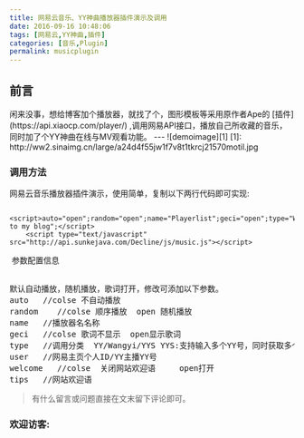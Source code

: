 ```yaml
---
title: 网易云音乐、YY神曲播放器插件演示及调用
date: 2016-09-16 10:48:06
tags: [网易云,YY神曲,插件]
categories: [音乐,Plugin]
permalink: musicplugin
---
```

<h2 id="intro">前言</h2>闲来没事，想给博客加个播放器，就找了个，图形模板等采用原作者Ape的 [插件](https://api.xiaocp.com/player/) ,调用网易API接口，播放自己所收藏的音乐，同时加了个YY神曲在线与MV观看功能。
---
![demoimage][1]
[1]: http://ww2.sinaimg.cn/large/a24d4f55jw1f7v8t1tkrcj21570motil.jpg

<!-- more -->
### 调用方法

 网易云音乐播放器插件演示，使用简单，复制以下两行代码即可实现:    
```﻿
	<script>auto="open";random="open";name="Playerlist";geci="open";type="Wangyi";user="317483295";welcome="open";tips="Welcome to my blog";</script>
	<script type="text/javascript" src="http://api.sunkejava.com/Decline/js/music.js"></script>  
``` 
﻿
参数配置信息

<pre></code>
默认自动播放，随机播放，歌词打开，修改可添加以下参数。
auto   //colse 不自动播放
random    //colse 顺序播放  open 随机播放
name   //播放器名名称
geci   //colse 歌词不显示  open显示歌词
type   //调用分类  YY/Wangyi/YYS YYS:支持输入多个YY号，同时获取多个YY主播神曲[多个YY号，使用“,”分割] 
user   //网易主页个人ID/YY主播YY号
welcome   //colse  关闭网站欢迎语     open打开
tips   //网站欢迎语
</code></pre>

> 有什么留言或问题直接在文末留下评论即可。

### 欢迎访客:

<ul class="ds-recent-visitors" data-num-items="39" data-avatar-size="56"></ul>


